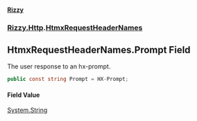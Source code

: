 #### [Rizzy](index.md 'index')
### [Rizzy.Http](Rizzy.Http.md 'Rizzy.Http').[HtmxRequestHeaderNames](Rizzy.Http.HtmxRequestHeaderNames.md 'Rizzy.Http.HtmxRequestHeaderNames')

## HtmxRequestHeaderNames.Prompt Field

The user response to an hx-prompt.

```csharp
public const string Prompt = HX-Prompt;
```

#### Field Value
[System.String](https://docs.microsoft.com/en-us/dotnet/api/System.String 'System.String')